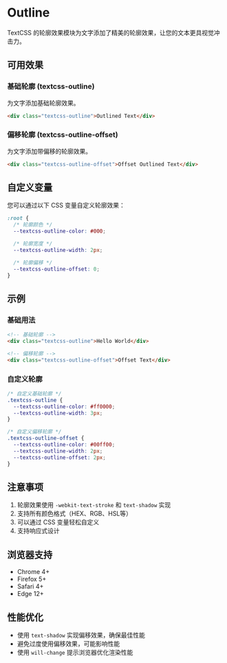 # Outline

TextCSS 的轮廓效果模块为文字添加了精美的轮廓效果，让您的文本更具视觉冲击力。

## 可用效果

### 基础轮廓 (textcss-outline)

为文字添加基础轮廓效果。

```html
<div class="textcss-outline">Outlined Text</div>
```

<demo html="../../demos/outline/outline.html" />

### 偏移轮廓 (textcss-outline-offset)

为文字添加带偏移的轮廓效果。

```html
<div class="textcss-outline-offset">Offset Outlined Text</div>
```

<demo html="../../demos/outline/outline-offset.html" />

## 自定义变量

您可以通过以下 CSS 变量自定义轮廓效果：

```css
:root {
  /* 轮廓颜色 */
  --textcss-outline-color: #000;

  /* 轮廓宽度 */
  --textcss-outline-width: 2px;

  /* 轮廓偏移 */
  --textcss-outline-offset: 0;
}
```

## 示例

### 基础用法

```html
<!-- 基础轮廓 -->
<div class="textcss-outline">Hello World</div>

<!-- 偏移轮廓 -->
<div class="textcss-outline-offset">Offset Text</div>
```

### 自定义轮廓

```css
/* 自定义基础轮廓 */
.textcss-outline {
  --textcss-outline-color: #ff0000;
  --textcss-outline-width: 3px;
}

/* 自定义偏移轮廓 */
.textcss-outline-offset {
  --textcss-outline-color: #00ff00;
  --textcss-outline-width: 2px;
  --textcss-outline-offset: 2px;
}
```

## 注意事项

1. 轮廓效果使用 `-webkit-text-stroke` 和 `text-shadow` 实现
2. 支持所有颜色格式（HEX、RGB、HSL等）
3. 可以通过 CSS 变量轻松自定义
4. 支持响应式设计

## 浏览器支持

- Chrome 4+
- Firefox 5+
- Safari 4+
- Edge 12+

## 性能优化

- 使用 `text-shadow` 实现偏移效果，确保最佳性能
- 避免过度使用偏移效果，可能影响性能
- 使用 `will-change` 提示浏览器优化渲染性能
